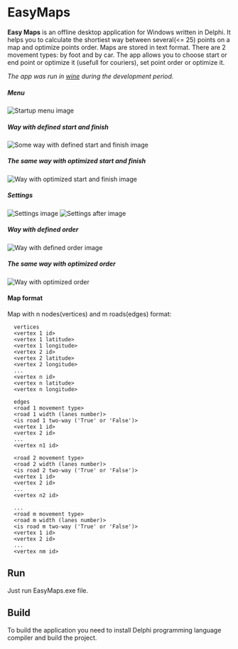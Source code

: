 # EasyMaps

**Easy Maps** is an offline desktop application for Windows written in Delphi. It helps you to calculate the shortiest
way between several(<= 25) points on a map and optimize points order. Maps are stored in text format. There are 
2 movement types: by foot and by car. The app allows you to choose start or end point or optimize it (usefull for
couriers), set point order or optimize it.

*The app was run in [wine](http://www.winehq.org/) during the development period.*

##### Menu
![Startup menu image](docs/startup.png)
##### Way with defined start and finish
![Some way with defined start and finish image](docs/way_start_end.png)
##### The same way with optimized start and finish
![Way with optimized start and finish image](docs/way.png)
##### Settings
![Settings image](docs/settings.png)
![Settings after image](docs/settings_after.png)
##### Way with defined order
![Way with defined order image](docs/way2_order.png)
##### The same way with optimized order
![Way with optimized order](docs/way2.png)

#### Map format
Map with n nodes(vertices) and m roads(edges) format:
```
  vertices
  <vertex 1 id>
  <vertex 1 latitude>
  <vertex 1 longitude>
  <vertex 2 id>
  <vertex 2 latitude>
  <vertex 2 longitude>
  ...
  <vertex n id>
  <vertex n latitude>
  <vertex n longitude>

  edges
  <road 1 movement type>
  <road 1 width (lanes number)>
  <is road 1 two-way ('True' or 'False')>
  <vertex 1 id>
  <vertex 2 id>
  ...
  <vertex n1 id>

  <road 2 movement type>
  <road 2 width (lanes number)>
  <is road 2 two-way ('True' or 'False')>
  <vertex 1 id>
  <vertex 2 id>
  ...
  <vertex n2 id>

  ...
  <road m movement type>
  <road m width (lanes number)>
  <is road m two-way ('True' or 'False')>
  <vertex 1 id>
  <vertex 2 id>
  ...
  <vertex nm id>
```

## Run
Just run EasyMaps.exe file.

## Build
To build the application you need to install Delphi programming language compiler and build the project.
